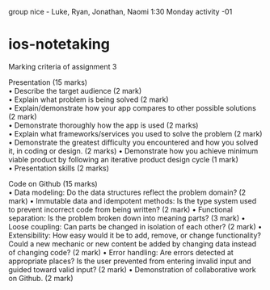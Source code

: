 group nice - Luke, Ryan, Jonathan, Naomi
1:30 Monday activity -01


# ios-notetaking
Marking criteria of assignment 3 
 
 Presentation (15 marks)        
• Describe the target audience (2 mark)  
• Explain what problem is being solved (2 mark)  
• Explain/demonstrate how your app compares to other possible solutions (2 mark)  
• Demonstrate thoroughly how the app is used (2 marks)  
• Explain what frameworks/services you used to solve the problem (2 mark)  
• Demonstrate the greatest difficulty you encountered and how you solved it, in coding or 
design. (2 marks) 
• Demonstrate how you achieve minimum viable product by following an iterative 
product design cycle (1 mark)  
• Presentation skills (2 marks) 
 
 
 
 
 
 Code on Github (15 marks)  
• Data modeling: Do the data structures reflect the problem domain? (2 mark) 
• Immutable data and idempotent methods: Is the type system used to prevent incorrect 
code from being written?  (2 mark) 
• Functional separation: Is the problem broken down into meaning parts?  (3 mark) 
• Loose coupling: Can parts be changed in isolation of each other? (2 mark) 
• Extensibility: How easy would it be to add, remove, or change functionality? Could a new 
mechanic or new content be added by changing data instead of changing code? (2 mark) 
• Error handling: Are errors detected at appropriate places? Is the user prevented from 
entering invalid input and guided toward valid input? (2 mark) 
• Demonstration of collaborative work on Github. (2 mark) 
